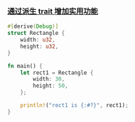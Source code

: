 ### [通过派生 trait 增加实用功能](https://kaisery.github.io/trpl-zh-cn/ch05-02-example-structs.html#通过派生-trait-增加实用功能)

```rust
#[derive(Debug)]
struct Rectangle {
    width: u32,
    height: u32,
}

fn main() {
    let rect1 = Rectangle {
        width: 30,
        height: 50,
    };

    println!("rect1 is {:#?}", rect1);
}
```

